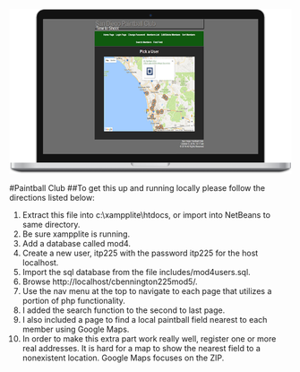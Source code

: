 [![See it in action.](paintball-website.png)](http://paintball-website.herokuapp.com/index.php)

#Paintball Club
##To get this up and running locally please follow the directions listed below:

1. Extract this file into c:\xampplite\htdocs, or import into NetBeans to
    same directory.
2. Be sure xampplite is running.
3. Add a database called mod4.
4. Create a new user, itp225 with the password itp225 for the host localhost.
5. Import the sql database from the file includes/mod4users.sql.
6. Browse http://localhost/cbennington225mod5/.
7. Use the nav menu at the top to navigate to each page that utilizes a portion of php functionality.
8. I added the search function to the second to last page.
9. I also included a page to find a local paintball field nearest to each member using Google Maps.
10. In order to make this extra part work really well, register one or more real addresses. It is hard for a map to show the nearest field to a nonexistent location. Google Maps focuses on the ZIP.
